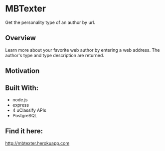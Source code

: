 # MBTexter

Get the personality type of an author by url.

## Overview

Learn more about your favorite web author by entering a web address. The author's type and type description are returned.


## Motivation



## Built With:
* node.js
* express
* 4 uClassify APIs
* PostgreSQL

## Find it here:

<http://mbtexter.herokuapp.com> 

